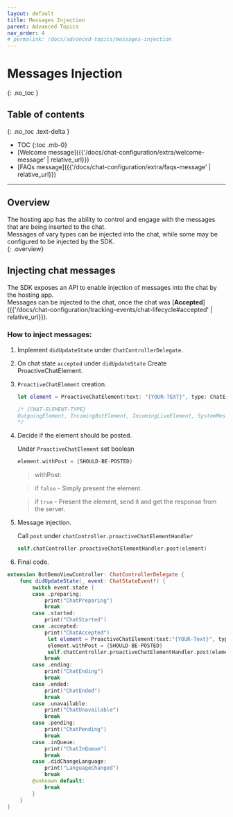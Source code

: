 ```yaml
---
layout: default
title: Messages Injection
parent: Advanced Topics
nav_order: 4
# permalink: /docs/advanced-topics/messages-injection
---
```


# Messages Injection
{: .no_toc }

## Table of contents
{: .no_toc .text-delta }

- TOC
{:toc .mb-0}
- [Welcome message]({{'/docs/chat-configuration/extra/welcome-message' | relative_url}})
- [FAQs message]({{'/docs/chat-configuration/extra/faqs-message' | relative_url}})

---


## Overview
The hosting app has the ability to control and engage with the messages that are being inserted to the chat.  
Messages of vary types can be injected into the chat, while some may be configured to be injected by the SDK.  
{: .overview}

## Injecting chat messages
The SDK exposes an API to enable injection of messages into the chat by the hosting app.  
Messages can be injected to the chat, once the chat was [**Accepted**]({{'/docs/chat-configuration/tracking-events/chat-lifecycle#accepted' | relative_url}}). 

### How to inject messages:

1. Implement `didUpdateState` under `ChatControllerDelegate`.
2. On chat state `accepted` under `didUpdateState` Create ProactiveChatElement.
3. `ProactiveChatElement` creation.

    ```swift
    let element = ProactiveChatElement(text: "{YOUR-TEXT}", type: ChatElementType.{CHAT-ELEMENT-TYPE})

    /* {CHAT-ELEMENT-TYPE}
    OutgoingElement, IncomingBotElement, IncomingLiveElement, SystemMessageElement
    */
    ```

4. Decide if the element should be posted.

    Under `ProactiveChatElement` set boolean

    ```swift
    element.withPost = {SHOULD-BE-POSTED}
    ```

    >withPost:

    >if `false` - Simply present the element.

    >if `true` - Present the element, send it and get the response from the server.

5. Message injection.

    Call `post` under `chatController.proactiveChatElementHandler`

    ```swift
    self.chatController.proactiveChatElementHandler.post(element)
    ```

6. Final code.

```swift
extension BotDemoViewController: ChatControllerDelegate {
    func didUpdateState(_ event: ChatStateEvent!) {
        switch event.state {
        case .preparing:
            print("ChatPreparing")
            break
        case .started:
            print("ChatStarted")
        case .accepted:
            print("ChatAccepted")
             let element = ProactiveChatElement(text:"{YOUR-Text}", type: ChatElementType.{TYPE}) 
             element.withPost = {SHOULD-BE-POSTED}          
             self.chatController.proactiveChatElementHandler.post(element)
            break
        case .ending:
            print("ChatEnding")
            break
        case .ended:
            print("ChatEnded")
            break
        case .unavailable:
            print("ChatUnavailable")
            break
        case .pending:
            print("ChatPending")
            break
        case .inQueue:
            print("ChatInQueue")
            break
        case .didChangeLanguage:
            print("LanguageChanged")
            break
        @unknown default:
            break
        }
    }
}
```